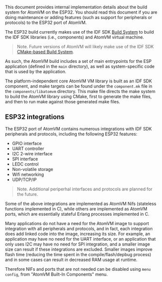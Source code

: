 <!---
  Copyright 2020 Fred Dushin <fred@dushin.net>

  SPDX-License-Identifier: Apache-2.0 OR LGPL-2.1-or-later
-->

This document provides internal implementation details about the build system for AtomVM on the ESP32.  You should read this document if you are doing maintenance or adding features (such as support for peripherals or protocols) to the ESP32 port of AtomVM.

The ESP32 build currently makes use of the IDF SDK [Build System](https://docs.espressif.com/projects/esp-idf/en/v3.3.3/api-guides/build-system.html) to build the IDF SDK libraries (i.e., components) and AtomVM virtual machine.

> Note.  Future versions of AtomVM will likely make use of the IDF SDK [CMake-based Build System](https://docs.espressif.com/projects/esp-idf/en/v4.1/api-guides/build-system.html).

As such, the AtomVM build includes a set of main entrypoints for the ESP application (defined in the `main` directory), as well as system-specific code that is used by the application.

The platform-independent core AtomVM VM library is built as an IDF SDK component, and make targets can be found under the `component.mk` file in the `components/libatomvm` directory.  This make file directs the make system to build the AtomVM library using CMake, first to generate the make files, and then to run make against those generated make files.

## ESP32 integrations

The ESP32 port of AtomVM contains numerous integrations with IDF SDK peripherals and protocols, including the following ESP32 features:

* GPIO interface
* UART controller
* I2C 2-wire interface
* SPI interface
* LEDC control
* Non-volatile storage
* Wifi networking
* UDP/TCP/IP

> Note.  Additional periperhal interfaces and protocols are planned for the future.

Some of the above integrations are implemented as AtomVM Nifs (stateless functions implemented in C), while others are implemented as AtomVM ports, which are essentially stateful Erlang processes implemented in C.

Many applications do not have a need for the AtomVM image to support integration with all peripherals and protocols, and in fact, each integration does add linked code into the image, increasing its size.  For example, an application may have no need for the UART interface, or an application that only uses I2C may have no need for SPI integration, and a smaller image size can result if these integrations are excluded.  Smaller images improve flash time (reducing the time spent in the compile/flash/depbug process) and in some cases can result in decreased RAM usage at runtime.

Therefore NIFs and ports that are not needed can be disabled using `menu config`, from "AtomVM
Built-In Components" menu.
